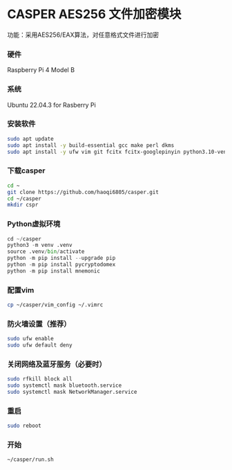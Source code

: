 # CASPER AES256 文件加密模块
功能：采用AES256/EAX算法，对任意格式文件进行加密

### 硬件
Raspberry Pi 4 Model B

### 系统
Ubuntu 22.04.3 for Rasberry Pi

### 安装软件
```bash
sudo apt update
sudo apt install -y build-essential gcc make perl dkms
sudo apt install -y ufw vim git fcitx fcitx-googlepinyin python3.10-venv
```

### 下载casper
```bash
cd ~
git clone https://github.com/haoqi6805/casper.git
cd ~/casper
mkdir cspr
```

### Python虚拟环境
```python
cd ~/casper
python3 -m venv .venv  
source .venv/bin/activate  
python -m pip install --upgrade pip  
python -m pip install pycryptodomex  
python -m pip install mnemonic  
```

### 配置vim
```bash
cp ~/casper/vim_config ~/.vimrc
```

### 防火墙设置（推荐）
```bash
sudo ufw enable  
sudo ufw default deny
```

### 关闭网络及蓝牙服务（必要时）
```bash
sudo rfkill block all
sudo systemctl mask bluetooth.service  
sudo systemctl mask NetworkManager.service
```

### 重启
```bash
sudo reboot
```

### 开始
```bash
~/casper/run.sh
```
